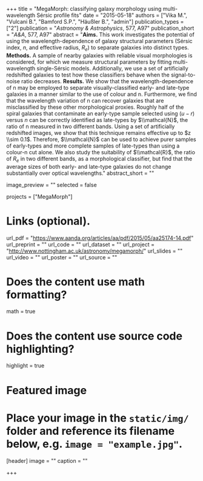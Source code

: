+++
title = "MegaMorph: classifying galaxy morphology using multi-wavelength Sérsic profile fits"
date = "2015-05-18"
authors = ["Vika M.", "Vulcani B.", "Bamford S.P.", "Häußler B.", "admin"]
publication_types = ["2"]
publication = "*Astronomy & Astrophysics*, 577, A97"
publication_short = "*A&A*, 577, A97"
abstract = "**Aims.** This work investigates the potential of using the wavelength-dependence of galaxy structural parameters (Sérsic index, $n$, and effective radius, $R_e$) to separate galaxies into distinct types. **Methods.** A sample of nearby galaxies with reliable visual morphologies is considered, for which we measure structural parameters by fitting multi-wavelength single-Sérsic models. Additionally, we use a set of artificially redshifted galaxies to test how these classifiers behave when the signal-to-noise ratio decreases. **Results.** We show that the wavelength-dependence of n may be employed to separate visually-classified early- and late-type galaxies in a manner similar to the use of colour and n. Furthermore, we find that the wavelength variation of n can recover galaxies that are misclassified by these other morphological proxies. Roughly half of the spiral galaxies that contaminate an early-type sample selected using $(u-r)$  versus $n$ can be correctly identified as late-types by $\\mathcal{N}$, the ratio of n measured in two different bands. Using a set of artificially redshifted images, we show that this technique remains effective up to $z \\sim 0.1$. Therefore, $\\mathcal{N}$ can be used to achieve purer samples of early-types and more complete samples of late-types than using a colour-n cut alone. We also study the suitability of $\\mathcal{R}$, the ratio of $R_e$ in two different bands, as a morphological classifier, but find that the average sizes of both early- and late-type galaxies do not change substantially over optical wavelengths."
abstract_short = ""

image_preview = ""
selected = false

projects = ["MegaMorph"]

# Links (optional).
url_pdf = "https://www.aanda.org/articles/aa/pdf/2015/05/aa25174-14.pdf"
url_preprint = ""
url_code = ""
url_dataset = ""
url_project = "http://www.nottingham.ac.uk/astronomy/megamorph/"
url_slides = ""
url_video = ""
url_poster = ""
url_source = ""

# Does the content use math formatting?
math = true

# Does the content use source code highlighting?
highlight = true

# Featured image
# Place your image in the `static/img/` folder and reference its filename below, e.g. `image = "example.jpg"`.
[header]
image = ""
caption = ""

+++

